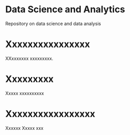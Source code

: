 # Data Science and Analytics

Repository on data science and data analysis 

# Xxxxxxxxxxxxxxxx

XXxxxxxxx xxxxxxxxx.

# Xxxxxxxxx

Xxxxx xxxxxxxxxx

# Xxxxxxxxxxxxxxxxx 

Xxxxxx Xxxxx xxx

